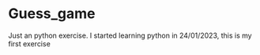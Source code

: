 # Guess_game
Just an python exercise.
I started learning python in 24/01/2023, this is my first exercise 
